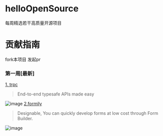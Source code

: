 # helloOpenSource
每周精选若干高质量开源项目

# 贡献指南
fork本项目
发起pr

### 第一周[最新]
[1. trpc](https://github.com/trpc/trpc)
> End-to-end typesafe APIs made easy

![image](https://user-images.githubusercontent.com/6822604/131673689-728c4ab2-a3b4-43f3-9473-b7531f2db0cb.png)
[2.formily](https://github.com/alibaba/formily)
> Designable, You can quickly develop forms at low cost through Form Builder.

![image](https://user-images.githubusercontent.com/6822604/131674088-3dd5f3a9-9cd7-45c1-822d-1c7c3eacfed8.png)


